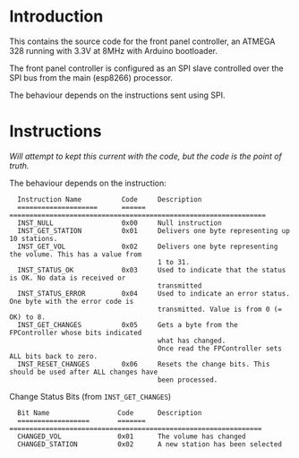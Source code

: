 # Introduction

This contains the source code for the front panel controller, an ATMEGA 328 running with 3.3V at 8MHz with Arduino bootloader.

The front panel controller is configured as an SPI slave controlled over the SPI bus from the main (esp8266) processor.

The behaviour depends on the instructions sent using SPI.

# Instructions

*Will attempt to kept this current with the code, but the code is the point of truth.*

The behaviour depends on the instruction:

```
  Instruction Name          Code     Description
  ====================      ======   ================================================================
  INST_NULL                 0x00     Null instruction
  INST_GET_STATION          0x01     Delivers one byte representing up 10 stations.
  INST_GET_VOL              0x02     Delivers one byte representing the volume. This has a value from
                                     1 to 31.
  INST_STATUS_OK            0x03     Used to indicate that the status is OK. No data is received or
                                     transmitted
  INST_STATUS_ERROR         0x04     Used to indicate an error status. One byte with the error code is
                                     transmitted. Value is from 0 (= OK) to 8.
  INST_GET_CHANGES          0x05     Gets a byte from the  FPController whose bits indicated
                                     what has changed.
                                     Once read the FPController sets ALL bits back to zero.
  INST_RESET_CHANGES        0x06     Resets the change bits. This should be used after ALL changes have
                                     been processed.
```
  Change Status Bits (from `INST_GET_CHANGES`)
```
  Bit Name                 Code      Description
  ==================       =======   ===============================================================
  CHANGED_VOL              0x01      The volume has changed
  CHANGED_STATION          0x02      A new station has been selected
```
